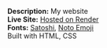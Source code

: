 **Description:** My website<br>
**Live Site:** [Hosted on Render](https://michand-portfolio.onrender.com/)<br>
**Fonts:** [Satoshi](https://www.fontshare.com/fonts/satoshi), [Noto Emoji](https://fonts.google.com/noto/specimen/Noto+Emoji)<br>
Built with HTML, CSS


